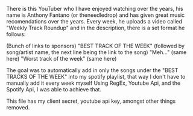 There is this YouTuber who I have enjoyed watching over the years, his name is Anthony Fantano (or theneedledrop) and has given great music recomendations over the years.
Every week, he uploads a video called "Weekly Track Roundup" and in the description, there is a set format he follows:

(Bunch of links to sponsors)
"BEST TRACK OF THE WEEK" (followed by song/artist name, the next line being the link to the song)
"Meh..." (same here)
"Worst track of the week" (same here)
 
The goal was to automatically add in only the songs under the "BEST TRACKS OF THE WEEK" into my spotify playlist, that way I don't have to manually add it every week myself
Using RegEx, Youtube Api, and the Spotify Api, I was able to achieve that.
 
This file has my client secret, youtube api key, amongst other things removed. 
